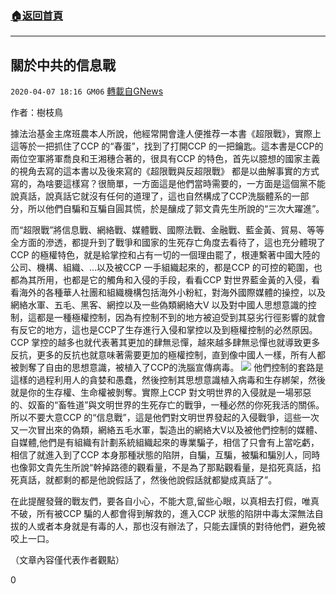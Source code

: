 ###  [:house:返回首頁](https://github.com/ourhimalayas/txt)
---

## 關於中共的信息戰
`2020-04-07 18:16 GM06` [轉載自GNews](https://gnews.org/zh-hant/165251/)

作者：樹枝鳥

據法治基金主席班農本人所說，他經常開會逢人便推荐一本書《超限戰》，實際上這等於一把抓住了CCP 的“春蛋”，找到了打開CCP 的一把鑰匙。這本書是CCP的兩位空軍將軍喬良和王湘穗合著的，很具有CCP 的特色，首先以臆想的國家主義的視角去寫的這本書以及後來寫的《超限戰與反超限戰》 都是以曲解事實的方式寫的，為啥要這樣寫？很簡單，一方面這是他們當時需要的，一方面是這個黨不能說真話，說真話它就沒有任何的道理了，這也自然構成了CCP洗腦體系的一部分，所以他們自騙和互騙自圓其慌，於是釀成了郭文貴先生所說的“三次大躍進”。

而“超限戰”將信息戰、網絡戰、媒體戰、國際法戰、金融戰、藍金黃、貿易、等等全方面的滲透，都提升到了戰爭和國家的生死存亡角度去看待了，這也充分體現了CCP 的極權特色，就是給掌控和占有一切的一個理由罷了，根連繫著中國大陸的公司、機構、組織、…以及被CCP 一手組織起來的，都是CCP 的可控的範圍，也都為其所用，也都是它的觸角和入侵的手段，看看CCP 對世界藍金黃的入侵，看看海外的各種華人社團和組織機構包括海外小粉紅，對海外國際媒體的操控，以及網絡水軍、五毛、黑客、網控以及一些偽類網絡大V 以及對中國人思想意識的控制，這都是一種極權控制，因為有控制不到的地方被迫受到其惡劣行徑影響的就會有反它的地方，這也是CCP了生存進行入侵和掌控以及到極權控制的必然原因。 CCP 掌控的越多也就代表著其更加的肆無忌憚，越來越多肆無忌憚也就導致更多反抗，更多的反抗也就意味著需要更加的極權控制，直到像中國人一樣，所有人都被剝奪了自由的思想意識，被植入了CCP的洗腦宣傳病毒。
![](https://s3-ap-northeast-1.amazonaws.com/news.guo.offload.media/wp-content/uploads/2020/04/07181358/2-34.jpg)
他們控制的套路是這樣的過程利用人的貪婪和愚蠢，然後控制其思想意識植入病毒和生存綁架，然後就是你的生存權、生命權被剝奪。實際上CCP 對文明世界的入侵就是一場邪惡的、奴畜的“畜牲道”與文明世界的生死存亡的戰爭，一種必然的你死我活的關係。所以不要大意CCP 的“信息戰”，這是他們對文明世界發起的入侵戰爭，這些一次又一次冒出來的偽類，網絡五毛水軍，製造出的網絡大V以及被他們控制的媒體、自媒體,他們是有組織有計劃系統組織起來的專業騙子，相信了只會有上當吃虧，相信了就進入到了CCP 本身那種狀態的陷阱，自騙，互騙，被騙和騙別人，同時也像郭文貴先生所說“幹掉路德的觀看量，不是為了那點觀看量，是掐死真話，掐死真話，就都剩的都是他說假話了，然後他說假話就都變成真話了”。

在此提醒發聲的戰友們，要各自小心，不能大意,留些心眼，以真相去打假，唯真不破，所有被CCP 騙的人都會得到解救的，進入CCP 狀態的陷阱中毒太深無法自拔的人或者本身就是有毒的人，那也沒有辦法了，只能去謹慎的對待他們，避免被咬上一口。

（文章內容僅代表作者觀點）

0
